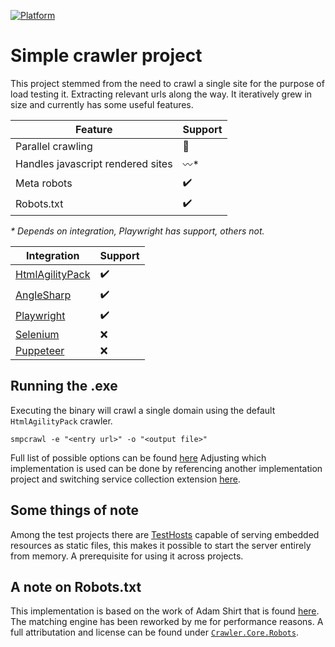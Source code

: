 [![Platform](https://img.shields.io/badge/Platform-.NET%2010-blue.svg?style=flat)](https://docs.microsoft.com/en-us/dotnet/)

# Simple crawler project

This project stemmed from the need to crawl a single site for the purpose of load testing it. Extracting relevant urls along the way. It iteratively grew in size and currently has some useful features.

| Feature    | Support |
| ---------- | ------- |
| Parallel crawling | :100: |
| Handles javascript rendered sites | :wavy_dash:* |
| Meta robots | :heavy_check_mark: |
| Robots.txt | :heavy_check_mark: |

_* Depends on integration, Playwright has support, others not._

| Integration    | Support |
| ---------- | ------- |
| [HtmlAgilityPack](https://html-agility-pack.net/) | :heavy_check_mark: |
| [AngleSharp](https://anglesharp.github.io/) | :heavy_check_mark: |
| [Playwright](https://playwright.dev/) | :heavy_check_mark: |
| [Selenium](https://www.selenium.dev/) | :x: |
| [Puppeteer](https://pptr.dev/) | :x: |

## Running the .exe

Executing the binary will crawl a single domain using the default `HtmlAgilityPack` crawler.

```
smpcrawl -e "<entry url>" -o "<output file>"
```

Full list of possible options can be found [here](./src/SimpleCrawler/Options.cs)
Adjusting which implementation is used can be done by referencing another implementation project and switching service collection extension [here](./src/SimpleCrawler/Extensions/ServiceCollectionExtensions.cs).

## Some things of note

Among the test projects there are [TestHosts](./tests/Crawler.TestHost/Infrastructure/Factories/SpaWebApplicationFactory.cs) capable of serving embedded resources as static files, this makes it possible to start the server entirely from memory. A prerequisite for using it across projects.

## A note on Robots.txt

This implementation is based on the work of Adam Shirt that is found [here](https://github.com/drmathias/robots).
The matching engine has been reworked by me for performance reasons.
A full attributation and license can be found under [`Crawler.Core.Robots`](./src/Crawler.Core/Robots/).
